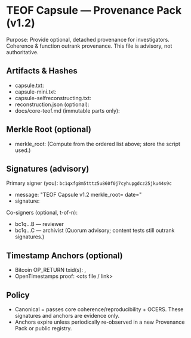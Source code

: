 # TEOF Capsule — Provenance Pack (v1.2)

Purpose: Provide optional, detached provenance for investigators. Coherence & function outrank provenance. This file is advisory, not authoritative.

## Artifacts & Hashes
- capsule.txt: <sha256>
- capsule-mini.txt: <sha256>
- capsule-selfreconstructing.txt: <sha256>
- reconstruction.json (optional): <sha256>
- docs/core-teof.md (immutable parts only): <sha256>

## Merkle Root (optional)
- merkle_root: <hex>
(Compute from the ordered list above; store the script used.)

## Signatures (advisory)
Primary signer (you): `bc1qxfg8m5tttz5u860f0j7cyhupgdcz25jku44s9c`
- message: "TEOF Capsule v1.2 merkle_root=<hex> date=<YYYY-MM-DD>"
- signature: <base64 or hex>

Co-signers (optional, t-of-n): 
- bc1q…B — reviewer
- bc1q…C — archivist
(Quorum advisory; content tests still outrank signatures.)

## Timestamp Anchors (optional)
- Bitcoin OP_RETURN txid(s): <txid1>, <txid2>
- OpenTimestamps proof: <ots file / link>

## Policy
- Canonical = passes core coherence/reproducibility + OCERS. These signatures and anchors are evidence only.
- Anchors expire unless periodically re-observed in a new Provenance Pack or public registry.
